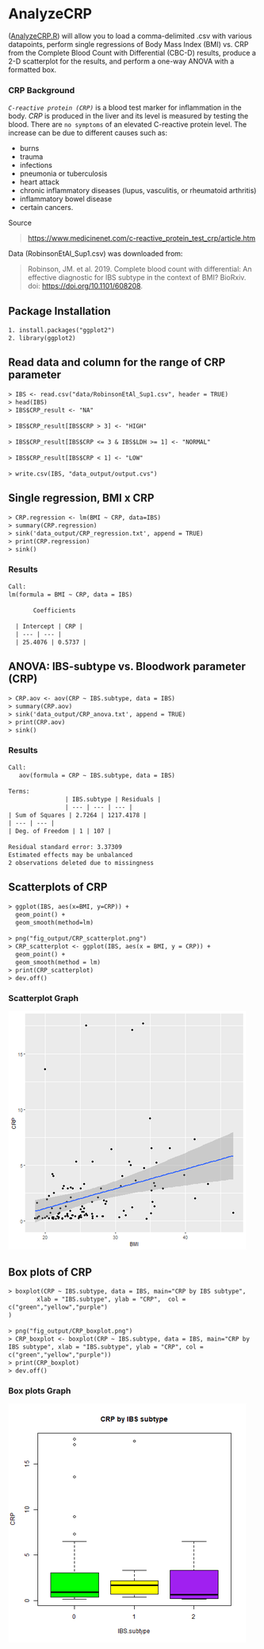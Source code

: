 # AnalyzeCRP

([AnalyzeCRP.R](../master/scripts/AnalyzeCRP.R)) will allow you to load a comma-delimited .csv with various datapoints, perform single regressions of Body Mass Index (BMI) vs. CRP from the Complete Blood Count with Differential (CBC-D) results, produce a 2-D scatterplot for the results, and perform a one-way ANOVA with a formatted box. 

### CRP Background

*`C-reactive protein (CRP)`* is a blood test marker for inflammation in the body. *CRP* is produced in the liver and its level is measured by testing the blood. There are `no symptoms` of an elevated C-reactive protein level. The increase can be due to different causes such as: 
+ burns
+ trauma
+ infections
+ pneumonia or tuberculosis
+ heart attack
+ chronic inflammatory diseases (lupus, vasculitis, or rheumatoid arthritis) 
+ inflammatory bowel disease
+ certain cancers.

Source

> https://www.medicinenet.com/c-reactive_protein_test_crp/article.htm

Data (RobinsonEtAl_Sup1.csv) was downloaded from: 

> Robinson, JM. et al. 2019. Complete blood count with differential: An effective diagnostic for IBS subtype in the context of BMI? BioRxiv. doi: https://doi.org/10.1101/608208.

## Package Installation

```
1. install.packages("ggplot2")
2. library(ggplot2)

```
## Read data and column for the range of CRP parameter

```
> IBS <- read.csv("data/RobinsonEtAl_Sup1.csv", header = TRUE)
> head(IBS)
> IBS$CRP_result <- "NA"

> IBS$CRP_result[IBS$CRP > 3] <- "HIGH"

> IBS$CRP_result[IBS$CRP <= 3 & IBS$LDH >= 1] <- "NORMAL"

> IBS$CRP_result[IBS$CRP < 1] <- "LOW"

> write.csv(IBS, "data_output/output.cvs")

```
## Single regression, BMI x CRP

```
> CRP.regression <- lm(BMI ~ CRP, data=IBS)
> summary(CRP.regression)
> sink('data_output/CRP_regression.txt', append = TRUE)
> print(CRP.regression)
> sink()

```
### Results
```
Call:
lm(formula = BMI ~ CRP, data = IBS)

       Coefficients
       
  | Intercept | CRP |
  | --- | --- |
  | 25.4076 | 0.5737 |

```
## ANOVA: IBS-subtype vs. Bloodwork parameter (CRP)

```
> CRP.aov <- aov(CRP ~ IBS.subtype, data = IBS)
> summary(CRP.aov)
> sink('data_output/CRP_anova.txt', append = TRUE)
> print(CRP.aov)
> sink()

```
### Results

```
Call:
   aov(formula = CRP ~ IBS.subtype, data = IBS)

Terms:
                | IBS.subtype | Residuals |
                | --- | --- | --- |
| Sum of Squares | 2.7264 | 1217.4178 |
| --- | --- |
| Deg. of Freedom | 1 | 107 |

Residual standard error: 3.37309
Estimated effects may be unbalanced
2 observations deleted due to missingness

```
## Scatterplots of CRP

```
> ggplot(IBS, aes(x=BMI, y=CRP)) +
  geom_point() +    
  geom_smooth(method=lm) 

> png("fig_output/CRP_scatterplot.png")
> CRP_scatterplot <- ggplot(IBS, aes(x = BMI, y = CRP)) +
  geom_point() +    
  geom_smooth(method = lm) 
> print(CRP_scatterplot)
> dev.off()

```
### Scatterplot Graph 

![](fig_output/CRP_scatterplot.png)

## Box plots of CRP

```
> boxplot(CRP ~ IBS.subtype, data = IBS, main="CRP by IBS subtype", 
        xlab = "IBS.subtype", ylab = "CRP",  col = c("green","yellow","purple")
)

> png("fig_output/CRP_boxplot.png")
> CRP_boxplot <- boxplot(CRP ~ IBS.subtype, data = IBS, main="CRP by IBS subtype", xlab = "IBS.subtype", ylab = "CRP", col = c("green","yellow","purple"))
> print(CRP_boxplot)
> dev.off()

```
### Box plots Graph

![](fig_output/CRP_boxplot.png)
##
